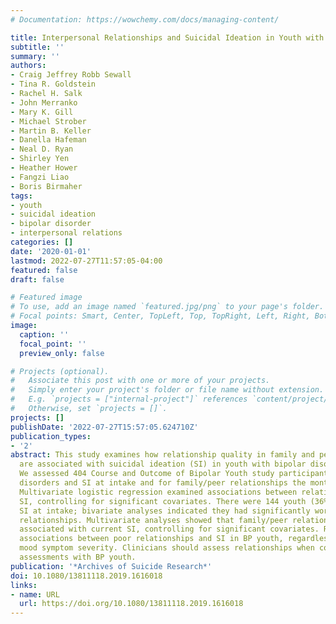 ```yaml
---
# Documentation: https://wowchemy.com/docs/managing-content/

title: Interpersonal Relationships and Suicidal Ideation in Youth with Bipolar Disorder
subtitle: ''
summary: ''
authors:
- Craig Jeffrey Robb Sewall
- Tina R. Goldstein
- Rachel H. Salk
- John Merranko
- Mary K. Gill
- Michael Strober
- Martin B. Keller
- Danella Hafeman
- Neal D. Ryan
- Shirley Yen
- Heather Hower
- Fangzi Liao
- Boris Birmaher
tags:
- youth
- suicidal ideation
- bipolar disorder
- interpersonal relations
categories: []
date: '2020-01-01'
lastmod: 2022-07-27T11:57:05-04:00
featured: false
draft: false

# Featured image
# To use, add an image named `featured.jpg/png` to your page's folder.
# Focal points: Smart, Center, TopLeft, Top, TopRight, Left, Right, BottomLeft, Bottom, BottomRight.
image:
  caption: ''
  focal_point: ''
  preview_only: false

# Projects (optional).
#   Associate this post with one or more of your projects.
#   Simply enter your project's folder or file name without extension.
#   E.g. `projects = ["internal-project"]` references `content/project/deep-learning/index.md`.
#   Otherwise, set `projects = []`.
projects: []
publishDate: '2022-07-27T15:57:05.624710Z'
publication_types:
- '2'
abstract: This study examines how relationship quality in family and peer domains
  are associated with suicidal ideation (SI) in youth with bipolar disorder (BP).
  We assessed 404 Course and Outcome of Bipolar Youth study participants for psychiatric
  disorders and SI at intake and for family/peer relationships the month after intake.
  Multivariate logistic regression examined associations between relationships and
  SI, controlling for significant covariates. There were 144 youth (36%) who reported
  SI at intake; bivariate analyses indicated they had significantly worse family/peer
  relationships. Multivariate analyses showed that family/peer relationships were
  associated with current SI, controlling for significant covariates. Results support
  associations between poor relationships and SI in BP youth, regardless of current
  mood symptom severity. Clinicians should assess relationships when completing risk
  assessments with BP youth.
publication: '*Archives of Suicide Research*'
doi: 10.1080/13811118.2019.1616018
links:
- name: URL
  url: https://doi.org/10.1080/13811118.2019.1616018
---
```

